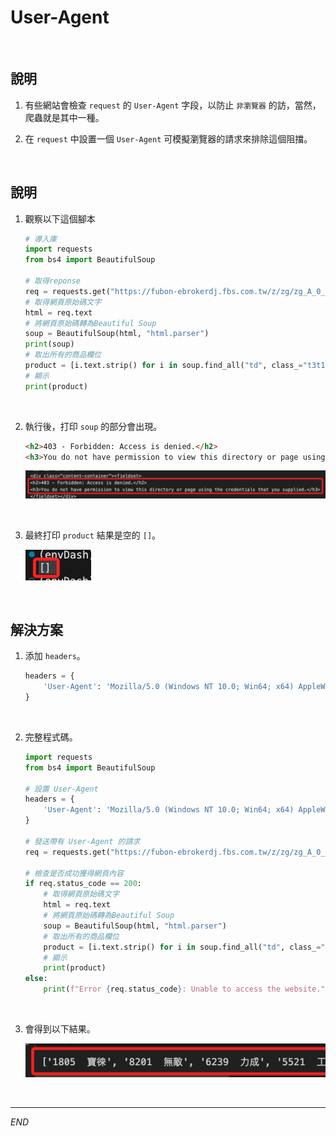 # User-Agent

<br>

## 說明

1. 有些網站會檢查 `request` 的 `User-Agent` 字段，以防止 `非瀏覽器` 的訪，當然，爬蟲就是其中一種。

2. 在 `request` 中設置一個 `User-Agent` 可模擬瀏覽器的請求來排除這個阻擋。

<br>

## 說明

1. 觀察以下這個腳本

    ```python
    # 導入庫
    import requests
    from bs4 import BeautifulSoup
   
    # 取得reponse
    req = requests.get("https://fubon-ebrokerdj.fbs.com.tw/z/zg/zg_A_0_5.djhtm")
    # 取得網頁原始碼文字
    html = req.text
    # 將網頁原始碼轉為Beautiful Soup
    soup = BeautifulSoup(html, "html.parser")
    print(soup)
    # 取出所有的商品欄位
    product = [i.text.strip() for i in soup.find_all("td", class_="t3t1")]
    # 顯示
    print(product)
    ```

<br>

2. 執行後，打印 `soup` 的部分會出現。

    ```html
    <h2>403 - Forbidden: Access is denied.</h2>
    <h3>You do not have permission to view this directory or page using the credentials that you supplied.</h3>
    ```

    ![](images/img_01.png)

<br>

3. 最終打印 `product` 結果是空的 `[]`。

    ![](images/img_02.png)

<br>

## 解決方案

1. 添加 `headers`。

    ```python
    headers = {
        'User-Agent': 'Mozilla/5.0 (Windows NT 10.0; Win64; x64) AppleWebKit/537.36 (KHTML, like Gecko) Chrome/58.0.3029.110 Safari/537.3'
    }
    ```

<br>

2. 完整程式碼。

    ```python
    import requests
    from bs4 import BeautifulSoup

    # 設置 User-Agent
    headers = {
        'User-Agent': 'Mozilla/5.0 (Windows NT 10.0; Win64; x64) AppleWebKit/537.36 (KHTML, like Gecko) Chrome/58.0.3029.110 Safari/537.3'
    }

    # 發送帶有 User-Agent 的請求
    req = requests.get("https://fubon-ebrokerdj.fbs.com.tw/z/zg/zg_A_0_5.djhtm", headers=headers)

    # 檢查是否成功獲得網頁內容
    if req.status_code == 200:
        # 取得網頁原始碼文字
        html = req.text
        # 將網頁原始碼轉為Beautiful Soup
        soup = BeautifulSoup(html, "html.parser")
        # 取出所有的商品欄位
        product = [i.text.strip() for i in soup.find_all("td", class_="t3t1")]
        # 顯示
        print(product)
    else:
        print(f"Error {req.status_code}: Unable to access the website.")
    ```

<br>

3. 會得到以下結果。

    ![](images/img_03.png)

<br>

---

_END_